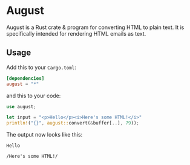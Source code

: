 # August

August is a Rust crate & program for converting HTML to plain text.
It is specifically intended for rendering HTML emails as text.

## Usage

Add this to your `Cargo.toml`:
```toml
[dependencies]
august = "*"
```

and this to your code:
```rust
use august;

let input = "<p>Hello</p><i>Here's some HTML!</i>"
println!("{}", august::convert(&buffer[..], 79));
```

The output now looks like this:
```
Hello

/Here's some HTML!/
```
